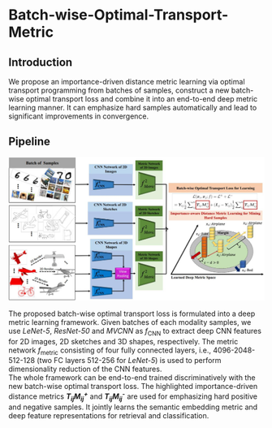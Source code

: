 # Batch-wise-Optimal-Transport-Metric

## Introduction
We propose an importance-driven distance metric learning via optimal transport programming from batches of samples, construct a new batch-wise optimal transport loss and combine it into an end-to-end deep metric learning manner. It can emphasize hard samples automatically and lead to significant improvements in convergence.

## Pipeline

![shrec14](shrec14/imgs/framework.jpg?raw=true)

The proposed batch-wise optimal transport loss is formulated into a deep metric learning framework. Given batches of each modality samples, we use *LeNet-5*, *ResNet-50* and *MVCNN* as *f*<sub>CNN</sub> to extract deep CNN features for 2D images, 2D sketches and 3D shapes, respectively. The metric network *f*<sub>metric</sub> consisting of four fully connected layers, i.e., 4096-2048-512-128 (two FC layers 512-256 for *LeNet-5*) is used to perform dimensionality reduction of the CNN features.  
The whole framework can be end-to-end trained discriminatively with the new batch-wise optimal transport loss. The highlighted importance-driven distance metrics ***T<sub>ij</sub>M<sub>ij</sub><sup>+</sup>*** and ***T<sub>ij</sub>M<sub>ij</sub><sup>-</sup>*** are used for emphasizing hard positive and negative samples. It jointly learns the semantic embedding metric and deep feature representations for retrieval and classification.
